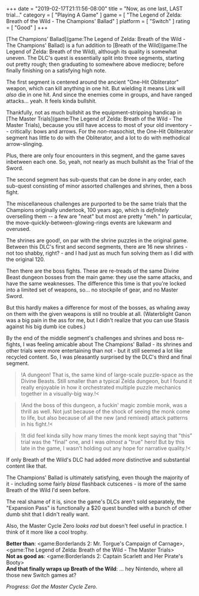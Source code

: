 +++
date = "2019-02-17T21:11:56-08:00"
title = "Now, as one last, LAST trial..."
category = [ "Playing A Game" ]
game = [ "The Legend of Zelda: Breath of the Wild - The Champions' Ballad" ]
platform = [ "Switch" ]
rating = [ "Good" ]
+++

[The Champions' Ballad](game:The Legend of Zelda: Breath of the Wild - The Champions' Ballad) is a fun addition to [Breath of the Wild](game:The Legend of Zelda: Breath of the Wild), although its quality is somewhat uneven.  The DLC's quest is essentially split into three segments, starting out pretty rough; then graduating to somewhere above mediocre; before finally finishing on a satisfying high note.

The first segment is centered around the ancient "One-Hit Obliterator" weapon, which can kill anything in one hit.  But wielding it means Link will <i>also</i> die in one hit.  And since the enemies come in groups, and have ranged attacks... yeah.  It feels kinda bullshit.

Thankfully, not as much bullshit as the equipment-stripping handicap in [The Master Trials](game:The Legend of Zelda: Breath of the Wild - The Master Trials), because you still have access to most of your old inventory -- critically: bows and arrows.  For the <i>non</i>-masochist, the One-Hit Obliterator segment has little to do with the Obliterator, and a lot to do with methodical arrow-slinging.

Plus, there are only four encounters in this segment, and the game saves inbetween each one.  So, yeah, not nearly as much bullshit as the Trial of the Sword.

The second segment has sub-quests that can be done in any order, each sub-quest consisting of minor assorted challenges and shrines, then a boss fight.

The miscellaneous challenges are purported to be the same trials that the Champions originally undertook, 100 years ago, which is <i>definitely</i> overselling them -- a few are "neat" but most are pretty "meh."  In particular, the move-quickly-between-glowing-rings events are lukewarm and overused.

The shrines are good!, on par with the shrine puzzles in the original game.  Between this DLC's first and second segments, there are 16 new shrines - not too shabby, right? - and I had just as much fun solving them as I did with the original 120.

Then there are the boss fights.  These are re-treads of the same Divine Beast dungeon bosses from the main game: they use the same attacks, and have the same weaknesses.  The difference this time is that you're locked into a limited set of weapons, so... no stockpile of gear, and no Master Sword.

But this hardly makes a difference for most of the bosses, as whaling away on them with the given weapons is still no trouble at all.  (Waterblight Ganon was a big pain in the ass for me, but I didn't realize that you can use Stasis against his big dumb ice cubes.)

By the end of the middle segment's challenges and shrines and boss re-fights, I was feeling amicable about The Champions' Ballad - its shrines and other trials were more entertaining than not - but it still seemed a lot like recycled content.  So, I was pleasantly surprised by the DLC's third and final segment.

>!A dungeon!  That is, the same kind of large-scale puzzle-space as the Divine Beasts.  Still smaller than a typical Zelda dungeon, but I found it really enjoyable in how it orchestrated multiple puzzle mechanics together in a visually-big way.!<

>!And the boss of this dungeon, a fuckin' magic zombie monk, was a thrill as well.  Not just because of the shock of seeing the monk come to life, but also because of all the new (and remixed) attack patterns in his fight.!<

>!It did feel kinda silly how many times the monk kept saying that "this" trial was the "final" one, and I was <i>almost</i> a "true" hero!  But by this late in the game, I wasn't holding out any hope for narrative quality.!<

If only Breath of the Wild's DLC had added <i>more</i> distinctive and substantial content like that.

The Champions' Ballad is ultimately satisfying, even though the majority of it - including some fairly <i>blas&eacute;</i> flashback cutscenes - is more of the same Breath of the Wild I'd seen before.

The real shame of it is, since the game's DLCs aren't sold separately, the "Expansion Pass" is functionally a $20 quest bundled with a bunch of other dumb shit that I didn't really want.

Also, the Master Cycle Zero <i>looks rad</i> but doesn't feel useful in practice.  I think of it more like a cool trophy.

<b>Better than</b>: <game:Borderlands 2: Mr. Torgue's Campaign of Carnage>, <game:The Legend of Zelda: Breath of the Wild - The Master Trials>  
<b>Not as good as</b>: <game:Borderlands 2: Captain Scarlett and Her Pirate's Booty>  
<b>And that finally wraps up Breath of the Wild</b>: ... hey Nintendo, where all those new Switch games at?

<i>Progress: Got the Master Cycle Zero.</i>
